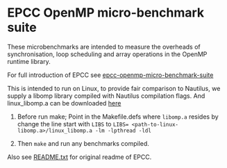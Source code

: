 # EPCC OpenMP micro-benchmark suite

These microbenchmarks are intended to measure the overheads of synchronisation, loop scheduling and array operations in the OpenMP runtime library.

For full introduction of EPCC see [epcc-openmp-micro-benchmark-suite](https://www.epcc.ed.ac.uk/research/computing/performance-characterisation-and-benchmarking/epcc-openmp-micro-benchmark-suite)

This is intended to run on Linux, to provide fair comparison to Nautilus, we supply a libomp library compiled with Nautilus compilation flags. And linux_libomp.a can be downloaded [here](https://github.com/MJChku/Paths_to_OpenMP_in_the_Kernel_SC21/tree/LibOMP)

1. Before run make; Point in the Makefile.defs where `libomp.a` resides by change the line start with `LIBS` to  `LIBS= <path-to-linux-libomp.a>/linux_libomp.a -lm -lpthread -ldl`

1. Then `make` and run any benchmarks compiled.

Also see [README.txt](https://github.com/MJChku/Paths_to_OpenMP_in_the_Kernel_SC21/blob/EPCC/README.txt) for original readme of EPCC.
